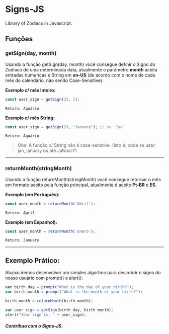 # Signs-JS
Library of Zodiacs in Javascript.

## Funções
### getSign(day, month)
Usando a função getSign(day, month) você consegue definir o Signo do Zodíaco de uma determinada data, atualmente o parâmetro **month** aceita entradas númericas e String em **en-US** (de acordo com o nome de cada mês do calendário, não sendo Case-Sensitive).

**Exemplo c/ mês Inteiro:**
```javascript
const user_sign = getSign(23, 1);
```
```Return: Aquário```

**Exemplo c/ mês String:**
```javascript
const user_sign = getSign(23, "January"); // ou "Jan"
```
```Return: Aquário```

> Obs: A função c/ String não é case-senstive. (Isto é: pode se usar: jan, january ou até JaNuarY)

------------
### returnMonth(stringMonth)
Usando a função returnMonth(stringMonth) você consegue retornar o mês em formato aceito pela função principal, atualmente é aceito **Pt-BR** e **ES**.


**Exemplo (em Português):**

```javascript
const user_month = returnMonth('Abril');
```
```Return: April```

**Exemplo (em Espanhol):**

```javascript
const user_month = returnMonth('Enero');
```
```Return: January```

------------

## Exemplo Prático:
Abaixo iremos desenvolver um simples algortmo para descobrir o signo do nosso usuário com prompt() e alert():

```javascript
var birth_day = prompt("What is the day of your birth?");
var birth_month = prompt("What is the month of your birth?");

birth_month = returnMonth(birth_month);

var user_sign = getSign(birth_day, birth_month);
alert("Your sign is: " + user_sign);
```
##### Contribua com o Signs-JS.
